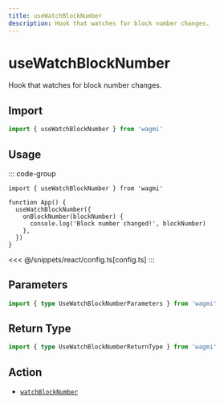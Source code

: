 ```yaml
---
title: useWatchBlockNumber
description: Hook that watches for block number changes.
---
```


# useWatchBlockNumber

Hook that watches for block number changes.

## Import

```ts
import { useWatchBlockNumber } from 'wagmi'
```

## Usage

::: code-group
```tsx [index.tsx]
import { useWatchBlockNumber } from 'wagmi'

function App() {
  useWatchBlockNumber({
    onBlockNumber(blockNumber) {
      console.log('Block number changed!', blockNumber)
    },
  })
}
```
<<< @/snippets/react/config.ts[config.ts]
:::

## Parameters

```ts
import { type UseWatchBlockNumberParameters } from 'wagmi'
```

## Return Type

```ts
import { type UseWatchBlockNumberReturnType } from 'wagmi'
```

## Action

- [`watchBlockNumber`](/core/api/actions/watchBlockNumber)
